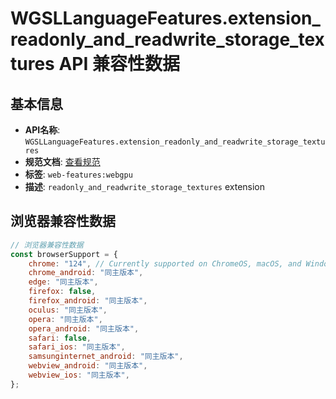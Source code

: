 # WGSLLanguageFeatures.extension_readonly_and_readwrite_storage_textures API 兼容性数据

## 基本信息

- **API名称**: `WGSLLanguageFeatures.extension_readonly_and_readwrite_storage_textures`
- **规范文档**: [查看规范](https://gpuweb.github.io/gpuweb/wgsl/#language_extension-readonly_and_readwrite_storage_textures)
- **标签**: `web-features:webgpu`
- **描述**: `readonly_and_readwrite_storage_textures` extension

## 浏览器兼容性数据

```javascript
// 浏览器兼容性数据
const browserSupport = {
    chrome: "124", // Currently supported on ChromeOS, macOS, and Windows only.,
    chrome_android: "同主版本",
    edge: "同主版本",
    firefox: false,
    firefox_android: "同主版本",
    oculus: "同主版本",
    opera: "同主版本",
    opera_android: "同主版本",
    safari: false,
    safari_ios: "同主版本",
    samsunginternet_android: "同主版本",
    webview_android: "同主版本",
    webview_ios: "同主版本",
};

```

